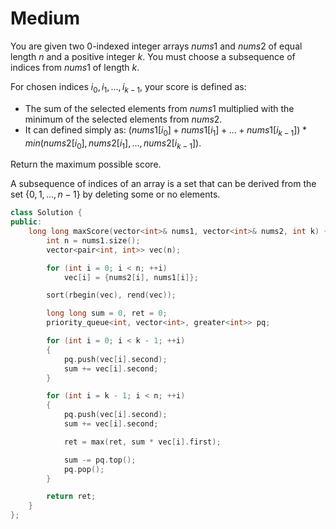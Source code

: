 # Medium

You are given two 0-indexed integer arrays $nums1$ and $nums2$ of equal length $n$ and a positive integer $k$. You must choose a subsequence of indices from $nums1$ of length $k$.

For chosen indices $i_0, i_1, ..., i_{k - 1}$, your score is defined as:

- The sum of the selected elements from $nums1$ multiplied with the minimum of the selected elements from $nums2$.
- It can defined simply as: $(nums1[i_0] + nums1[i_1] +...+ nums1[i_{k - 1}]) * min(nums2[i_0] , nums2[i_1], ... ,nums2[i_{k - 1}])$.

Return the maximum possible score.

A subsequence of indices of an array is a set that can be derived from the set $\{0, 1, ..., n-1\}$ by deleting some or no elements.

```cpp
class Solution {
public:
    long long maxScore(vector<int>& nums1, vector<int>& nums2, int k) {
        int n = nums1.size();
        vector<pair<int, int>> vec(n);

        for (int i = 0; i < n; ++i)
            vec[i] = {nums2[i], nums1[i]};

        sort(rbegin(vec), rend(vec));

        long long sum = 0, ret = 0;
        priority_queue<int, vector<int>, greater<int>> pq;

        for (int i = 0; i < k - 1; ++i)
        {
            pq.push(vec[i].second);
            sum += vec[i].second;
        }

        for (int i = k - 1; i < n; ++i)
        {
            pq.push(vec[i].second);
            sum += vec[i].second;

            ret = max(ret, sum * vec[i].first);

            sum -= pq.top();
            pq.pop();
        }

        return ret;
    }
};
```
